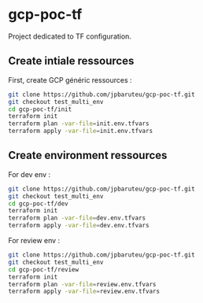 # gcp-poc-tf

Project dedicated to TF configuration.

## Create intiale ressources

First, create GCP généric ressources :

```bash
git clone https://github.com/jpbaruteu/gcp-poc-tf.git
git checkout test_multi_env
cd gcp-poc-tf/init
terraform init
terraform plan -var-file=init.env.tfvars
terraform apply -var-file=init.env.tfvars
```

## Create environment ressources

For dev env :

```bash
git clone https://github.com/jpbaruteu/gcp-poc-tf.git
git checkout test_multi_env
cd gcp-poc-tf/dev
terraform init
terraform plan -var-file=dev.env.tfvars
terraform apply -var-file=dev.env.tfvars
```

For review env :

```bash
git clone https://github.com/jpbaruteu/gcp-poc-tf.git
git checkout test_multi_env
cd gcp-poc-tf/review
terraform init
terraform plan -var-file=review.env.tfvars
terraform apply -var-file=review.env.tfvars
```
